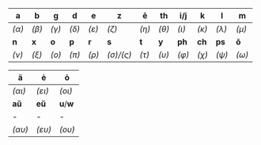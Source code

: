 |**a**|**b**|**g**|**d**|**e**|**z**|**ē**|**th**|**i**/**j**|**k**|**l**|**m**|
|-|-|-|-|-|-|-|-|-|-|-|-|
|*(α)*|*(β)*|*(γ)*|*(δ)*|*(ε)*|*(ζ)*|*(η)*|*(θ)*|*(ι)*|*(κ)*|*(λ)*|*(μ)*|
|**n**|**x**|**o**|**p**|**r**|**s**|**t**|**y**|**ph**|**ch**|**ps**|**ō**|
|*(ν)*|*(ξ)*|*(ο)*|*(π)*|*(ρ)*|*(σ)/(ς)*|*(τ)*|*(υ)*|*(φ)*|*(χ)*|*(ψ)*|*(ω)*|

|**ä**|**ė**|**ȯ**|
|-|-|-|
|*(αι)*|*(ει)*|*(οι)*|
|**aŭ**|**eŭ**|**u**/**w**|
|-|-|-|
|*(αυ)*|*(ευ)*|*(ου)*|
